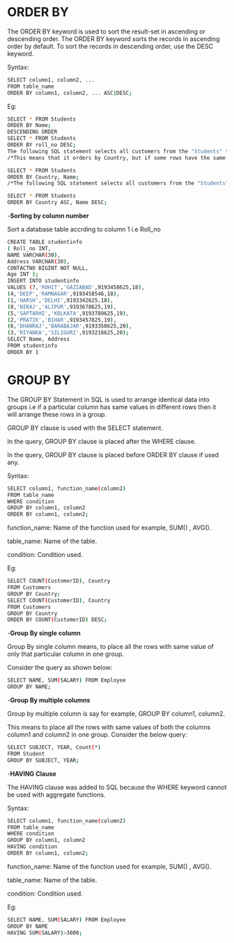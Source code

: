 # ORDER BY

The ORDER BY keyword is used to sort the result-set in ascending or descending order. 
The ORDER BY keyword sorts the records in ascending order by default. To sort the records in descending order, use the DESC keyword.
  
Syntax:

``` sh
SELECT column1, column2, ...
FROM table_name
ORDER BY column1, column2, ... ASC|DESC;
``` 

Eg:

``` sh
SELECT * FROM Students
ORDER BY Name;
DESCENDING ORDER
SELECT * FROM Students
ORDER BY roll_no DESC;
The following SQL statement selects all customers from the "Students" table, sorted by the "Country" and the "Name" column. 
/*This means that it orders by Country, but if some rows have the same Country, it orders them by Name:*/
  ``` 
``` sh  
SELECT * FROM Students
ORDER BY Country, Name;
/*The following SQL statement selects all customers from the "Students" table, sorted ascending by the "Country" and descending by the "Name" column:*/
``` 

``` sh
SELECT * FROM Students
ORDER BY Country ASC, Name DESC;
``` 

-**Sorting by column number**

Sort a database table accrding to column 1 i.e Roll_no

``` sh
CREATE TABLE studentinfo
( Roll_no INT,
NAME VARCHAR(30),
Address VARCHAR(30),
CONTACTNO BIGINT NOT NULL,
Age INT ); 
INSERT INTO studentinfo
VALUES (7,'ROHIT','GAZIABAD',9193458625,18),
(4,'DEEP','RAMNAGAR',9193458546,18),
(1,'HARSH','DELHI',9193342625,18),
(8,'NIRAJ','ALIPUR',9193678625,19),
(5,'SAPTARHI','KOLKATA',9193789625,19),
(2,'PRATIK','BIHAR',9193457825,19),
(6,'DHANRAJ','BARABAJAR',9193358625,20),
(3,'RIYANKA','SILIGURI',9193218625,20);
SELECT Name, Address
FROM studentinfo
ORDER BY 1
``` 


# GROUP BY

The GROUP BY Statement in SQL is used to arrange identical data into groups i.e if a particular column has same values
in different rows then it will arrange these rows in a group. 
   
GROUP BY clause is used with the SELECT statement.
  
In the query, GROUP BY clause is placed after the WHERE clause.
  
In the query, GROUP BY clause is placed before ORDER BY clause if used any.

Syntax:

``` sh
SELECT column1, function_name(column2)
FROM table_name
WHERE condition
GROUP BY column1, column2
ORDER BY column1, column2;
``` 

function_name: Name of the function used for example, SUM() , AVG().
  
table_name: Name of the table.
  
condition: Condition used.

Eg:

``` sh
SELECT COUNT(CustomerID), Country
FROM Customers
GROUP BY Country;
SELECT COUNT(CustomerID), Country
FROM Customers
GROUP BY Country
ORDER BY COUNT(CustomerID) DESC;
``` 

-**Group By single column**

Group By single column means, to place all the rows with same value of only that particular column in one group. 

  Consider the query as shown below:

``` sh
SELECT NAME, SUM(SALARY) FROM Employee 
GROUP BY NAME;
``` 

-**Group By multiple columns**

Group by multiple column is say for example, GROUP BY column1, column2.
  
This means to place all the rows with same values of both the columns column1 and column2 in one group. Consider the below query:

``` sh
SELECT SUBJECT, YEAR, Count(*)
FROM Student
GROUP BY SUBJECT, YEAR;
``` 

-**HAVING Clause**

The HAVING clause was added to SQL because the WHERE keyword cannot be used with aggregate functions.
  
Syntax:

``` sh
SELECT column1, function_name(column2)
FROM table_name
WHERE condition
GROUP BY column1, column2
HAVING condition
ORDER BY column1, column2;
``` 

function_name: Name of the function used for example, SUM() , AVG().
  
table_name: Name of the table.
  
condition: Condition used.

Eg:

``` sh
SELECT NAME, SUM(SALARY) FROM Employee 
GROUP BY NAME
HAVING SUM(SALARY)>3000; 
``` 

